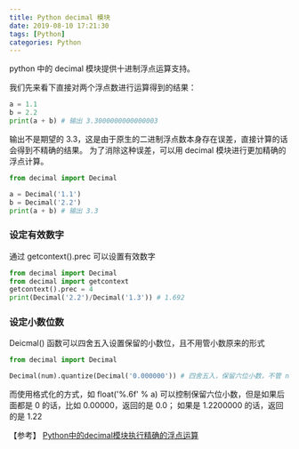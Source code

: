 ```yaml
---
title: Python decimal 模块
date: 2019-08-10 17:21:30
tags: [Python]
categories: Python
---
```


python 中的 decimal 模块提供十进制浮点运算支持。

<!--more-->

我们先来看下直接对两个浮点数进行运算得到的结果：
```python
a = 1.1
b = 2.2
print(a + b) # 输出 3.3000000000000003
```

输出不是期望的 3.3，这是由于原生的二进制浮点数本身存在误差，直接计算的话会得到不精确的结果。 为了消除这种误差，可以用 decimal 模块进行更加精确的浮点计算。
```python
from decimal import Decimal

a = Decimal('1.1')
b = Decimal('2.2')
print(a + b) # 输出 3.3
```

### 设定有效数字
通过 getcontext().prec 可以设置有效数字
```python
from decimal import Decimal
from decimal import getcontext
getcontext().prec = 4
print(Decimal('2.2')/Decimal('1.3')) # 1.692
```

### 设定小数位数
Deicmal() 函数可以四舍五入设置保留的小数位，且不用管小数原来的形式
```python
from decimal import Decimal

Decimal(num).quantize(Decimal('0.000000')) # 四舍五入，保留六位小数，不管 num 是什么形式
```

而使用格式化的方式，如 float('%.6f' % a) 可以控制保留六位小数，但是如果后面都是 0 的话，比如 0.00000，返回的是 0.0； 如果是 1.2200000 的话，返回的是 1.22

【参考】
[Python中的decimal模块执行精确的浮点运算](https://finthon.com/python-decimal/)